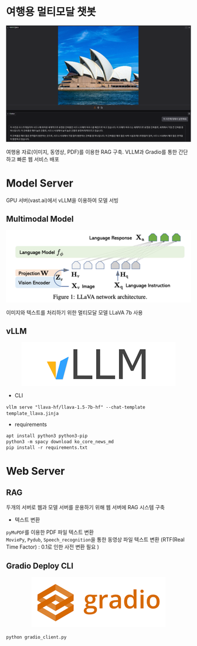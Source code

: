 # 여행용 멀티모달 챗봇

<p align="center">
  <img src="images/web_demo.png" alt="데모 페이지">
</p>



여행용 자료(이미지, 동영상, PDF)를 이용한 RAG 구축. VLLM과 Gradio를 통한 간단하고 빠른 웹 서비스 배포


# Model Server

GPU 서버(vast.ai)에서 vLLM을 이용하여 모델 서빙 

## Multimodal Model

<p align="center">
  <img src="images/model_image.png" alt="데모 페이지">
</p>

이미지와 텍스트를 처리하기 위한 멀티모달 모델 LLaVA 7b 사용

## vLLM

<p align="center">
  <img src="images/vllm_logo.png" alt="데모 페이지">
</p>

- CLI

`vllm serve "llava-hf/llava-1.5-7b-hf" --chat-template template_llava.jinja`

- requirements

```
apt install python3 python3-pip
python3 -m spacy download ko_core_news_md
pip install -r requirements.txt
```




# Web Server

## RAG

두개의 서버로 웹과 모델 서버를 운용하기 위해 웹 서버에 RAG 시스템 구축

- 텍스트 변환
 
`pyMuPDF`를 이용한 PDF 파일 텍스트 변환 <br>
`MoviePy`, `Pydub`, `Speech_recognition`을 통한 동영상 파일 텍스트 변환 (RTF(Real Time Factor) : 0.1로 인한 사전 변환 필요 )



## Gradio Deploy CLI

<p align="center">
  <img src="images/gradio_logo.png" alt="데모 페이지">
</p>


`python gradio_client.py`








  

